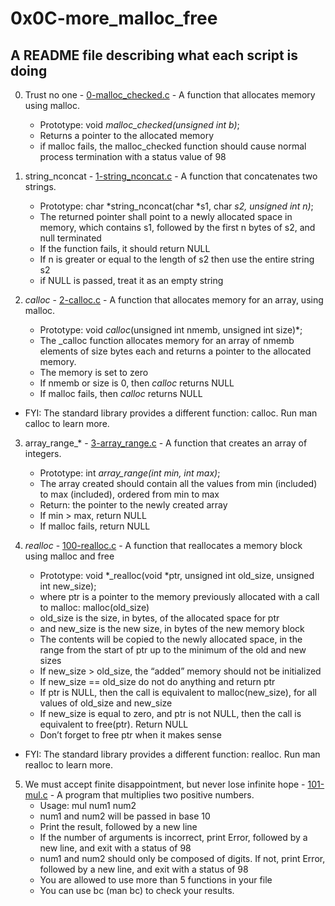 # 0x0C-more_malloc_free

## A README file describing what each script is doing

0. Trust no one - [0-malloc_checked.c](./0-malloc_checked.c) - A function that allocates memory using malloc.
	* Prototype: void *malloc_checked(unsigned int b)*;
	* Returns a pointer to the allocated memory
	* if malloc fails, the malloc_checked function should cause normal process termination with a status value of 98

1. string_nconcat - [1-string_nconcat.c](./1-string_nconcat.c) - A function that concatenates two strings.
	* Prototype: char *string_nconcat(char *s1, char *s2, unsigned int n)*;
	* The returned pointer shall point to a newly allocated space in memory, which contains s1, followed by the first n bytes of s2, and null terminated
	* If the function fails, it should return NULL
	* If n is greater or equal to the length of s2 then use the entire string s2
	* if NULL is passed, treat it as an empty string

2. _calloc_ - [2-calloc.c](./2-calloc.c) - A function that allocates memory for an array, using malloc.
	* Prototype: void *_calloc_*(unsigned int nmemb, unsigned int size)*;
	* The _calloc function allocates memory for an array of nmemb elements of size bytes each and returns a pointer to the allocated memory.
	* The memory is set to zero
	* If nmemb or size is 0, then _calloc_ returns NULL
	* If malloc fails, then _calloc_ returns NULL
* FYI: The standard library provides a different function: calloc. Run man calloc to learn more.

3. array_range_* - [3-array_range.c](./3-array_range.c) - A function that creates an array of integers.
	* Prototype: int *array_range(int min, int max)*;
	* The array created should contain all the values from min (included) to max (included), ordered from min to max
	* Return: the pointer to the newly created array
	* If min > max, return NULL
	* If malloc fails, return NULL

4. _realloc_ - [100-realloc.c](./100-realloc.c) - A function that reallocates a memory block using malloc and free
	* Prototype: void *_realloc(void *ptr, unsigned int old_size, unsigned int new_size);
	* where ptr is a pointer to the memory previously allocated with a call to malloc: malloc(old_size)
	* old_size is the size, in bytes, of the allocated space for ptr
	* and new_size is the new size, in bytes of the new memory block
	* The contents will be copied to the newly allocated space, in the range from the start of ptr up to the minimum of the old and new sizes
	* If new_size > old_size, the “added” memory should not be initialized
	* If new_size == old_size do not do anything and return ptr
	* If ptr is NULL, then the call is equivalent to malloc(new_size), for all values of old_size and new_size
	* If new_size is equal to zero, and ptr is not NULL, then the call is equivalent to free(ptr). Return NULL
	* Don’t forget to free ptr when it makes sense
* FYI: The standard library provides a different function: realloc. Run man realloc to learn more.

5. We must accept finite disappointment, but never lose infinite hope - [101-mul.c](./101-mul.c) - A program that multiplies two positive numbers.
	* Usage: mul num1 num2
	* num1 and num2 will be passed in base 10
	* Print the result, followed by a new line
	* If the number of arguments is incorrect, print Error, followed by a new line, and exit with a status of 98
	* num1 and num2 should only be composed of digits. If not, print Error, followed by a new line, and exit with a status of 98
	* You are allowed to use more than 5 functions in your file
	* You can use bc (man bc) to check your results.
